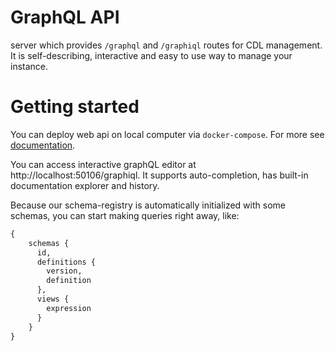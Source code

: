 # GraphQL API

server which provides `/graphql` and `/graphiql` routes for CDL management.
It is self-describing, interactive and easy to use way to manage your instance.

# Getting started

You can deploy web api on local computer via `docker-compose`.
For more see [documentation](../deployment/compose/README.md).

You can access interactive graphQL editor at http://localhost:50106/graphiql. It supports auto-completion, has built-in documentation explorer and history. 

Because our schema-registry is automatically initialized with some schemas, you can start making queries right away, like:

``` graphql
{
    schemas {
      id,
      definitions {
        version,
        definition
      },
      views {
        expression
      }
    }
}
```
